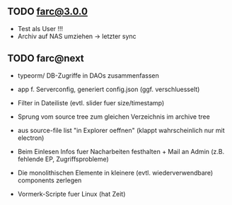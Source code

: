## TODO farc@3.0.0

* Test als User !!!
* Archiv auf NAS umziehen -> letzter sync

## TODO farc@next

* typeorm/ DB-Zugriffe in DAOs zusammenfassen

* app f. Serverconfig, generiert config.json (ggf. verschluesselt)

* Filter in Dateiliste (evtl. slider fuer size/timestamp)

* Sprung vom source tree zum gleichen Verzeichnis im archive tree

* aus source-file list "in Explorer oeffnen" (klappt wahrscheinlich nur mit electron)

* Beim Einlesen Infos fuer Nacharbeiten festhalten + Mail an Admin (z.B. fehlende EP, Zugriffsprobleme)

* Die monolithischen Elemente in kleinere (evtl. wiederverwendbare) components zerlegen

* Vormerk-Scripte fuer Linux (hat Zeit)
